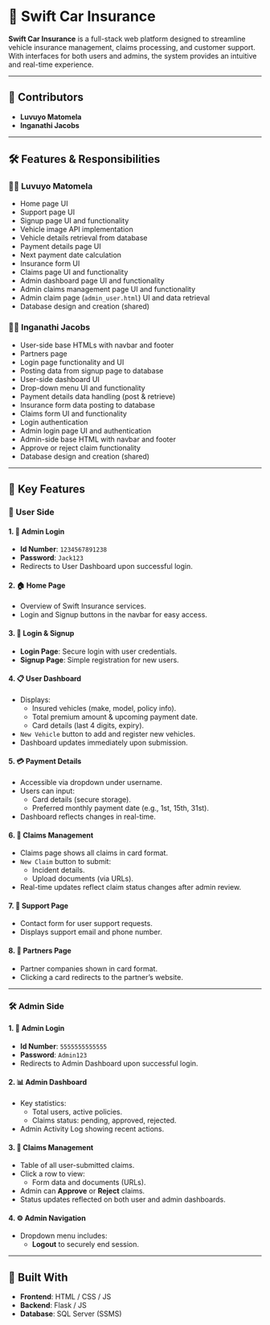 # 🚗 Swift Car Insurance

**Swift Car Insurance** is a full-stack web platform designed to streamline vehicle insurance management, claims processing, and customer support. With interfaces for both users and admins, the system provides an intuitive and real-time experience.

---

## 🤝 Contributors

- **Luvuyo Matomela**
- **Inganathi Jacobs**

---

## 🛠️ Features & Responsibilities

### 🧑‍💻 Luvuyo Matomela

- Home page UI
- Support page UI
- Signup page UI and functionality
- Vehicle image API implementation
- Vehicle details retrieval from database
- Payment details page UI
- Next payment date calculation
- Insurance form UI
- Claims page UI and functionality
- Admin dashboard page UI and functionality
- Admin claims management page UI and functionality
- Admin claim page (`admin_user.html`) UI and data retrieval
- Database design and creation (shared)

### 👩‍💻 Inganathi Jacobs

- User-side base HTMLs with navbar and footer
- Partners page
- Login page functionality and UI
- Posting data from signup page to database
- User-side dashboard UI
- Drop-down menu UI and functionality
- Payment details data handling (post & retrieve)
- Insurance form data posting to database
- Claims form UI and functionality
- Login authentication
- Admin login page UI and authentication
- Admin-side base HTML with navbar and footer
- Approve or reject claim functionality
- Database design and creation (shared)

---

## 🔑 Key Features

### 👤 User Side

#### 1. 🔐 Admin Login

- **Id Number**: `1234567891238`
- **Password**: `Jack123`
- Redirects to User Dashboard upon successful login.

#### 2. 🏠 Home Page

- Overview of Swift Insurance services.
- Login and Signup buttons in the navbar for easy access.

#### 3. 🔐 Login & Signup

- **Login Page**: Secure login with user credentials.
- **Signup Page**: Simple registration for new users.

#### 4. 📋 User Dashboard

- Displays:
  - Insured vehicles (make, model, policy info).
  - Total premium amount & upcoming payment date.
  - Card details (last 4 digits, expiry).
- `New Vehicle` button to add and register new vehicles.
- Dashboard updates immediately upon submission.

#### 5. 💳 Payment Details

- Accessible via dropdown under username.
- Users can input:
  - Card details (secure storage).
  - Preferred monthly payment date (e.g., 1st, 15th, 31st).
- Dashboard reflects changes in real-time.

#### 6. 📝 Claims Management

- Claims page shows all claims in card format.
- `New Claim` button to submit:
  - Incident details.
  - Upload documents (via URLs).
- Real-time updates reflect claim status changes after admin review.

#### 7. 🛟 Support Page

- Contact form for user support requests.
- Displays support email and phone number.

#### 8. 🤝 Partners Page

- Partner companies shown in card format.
- Clicking a card redirects to the partner’s website.

---

### 🛠️ Admin Side

#### 1. 🔐 Admin Login

- **Id Number**: `5555555555555`
- **Password**: `Admin123`
- Redirects to Admin Dashboard upon successful login.

#### 2. 📊 Admin Dashboard

- Key statistics:
  - Total users, active policies.
  - Claims status: pending, approved, rejected.
- Admin Activity Log showing recent actions.

#### 3. 📁 Claims Management

- Table of all user-submitted claims.
- Click a row to view:
  - Form data and documents (URLs).
- Admin can **Approve** or **Reject** claims.
- Status updates reflected on both user and admin dashboards.

#### 4. ⚙️ Admin Navigation

- Dropdown menu includes:
  - **Logout** to securely end session.

---

## 🧱 Built With

- **Frontend**: HTML / CSS / JS
- **Backend**: Flask / JS
- **Database**: SQL Server (SSMS)
